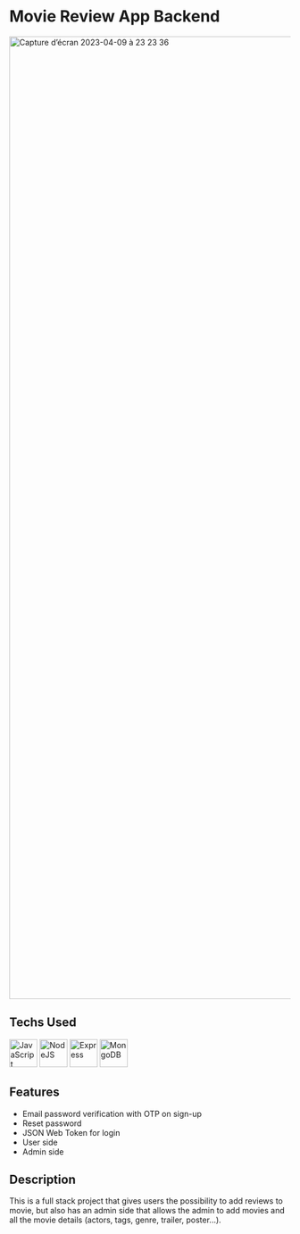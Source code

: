 # Movie Review App Backend

<img width="1725" alt="Capture d’écran 2023-04-09 à 23 23 36" src="https://user-images.githubusercontent.com/114598539/230797169-62f1f652-048f-4f1c-b819-a1d4574d3eb3.png">

## Techs Used

<p align="left">
<a href="https://developer.mozilla.org/en-US/docs/Web/JavaScript" target="_blank" rel="noreferrer"><img src="https://user-images.githubusercontent.com/25181517/117447155-6a868a00-af3d-11eb-9cfe-245df15c9f3f.png" width="50" height="50" alt="JavaScript" /></a>
<a href="https://nodejs.org/en/" target="_blank" rel="noreferrer"><img src="https://user-images.githubusercontent.com/25181517/183568594-85e280a7-0d7e-4d1a-9028-c8c2209e073c.png" width="50" height="50" alt="NodeJS" /></a>
<a href="https://expressjs.com/" target="_blank" rel="noreferrer"><img src="https://user-images.githubusercontent.com/25181517/183859966-a3462d8d-1bc7-4880-b353-e2cbed900ed6.png" width="50" height="50" alt="Express" /></a>
<a href="https://www.mongodb.com/" target="_blank" rel="noreferrer"><img src="https://raw.githubusercontent.com/danielcranney/readme-generator/main/public/icons/skills/mongodb-colored.svg" width="50" height="50" alt="MongoDB" /></a>
</p>

## Features

- Email password verification with OTP on sign-up
- Reset password
- JSON Web Token for login
- User side
- Admin side

## Description

This is a full stack project that gives users the possibility to add reviews to movie, but also has an admin side that allows the admin to add movies and all the movie details (actors, tags, genre, trailer, poster...).
